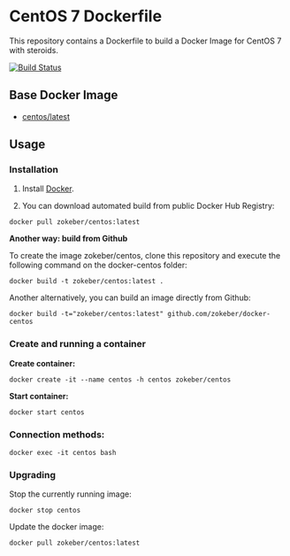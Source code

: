 # CentOS 7 Dockerfile

This repository contains a Dockerfile to build a Docker Image for CentOS 7 with steroids.

[![Build Status](https://travis-ci.org/zokeber/docker-centos.svg?branch=master)](https://travis-ci.org/zokeber/docker-centos)

## Base Docker Image

* [centos/latest](https://registry.hub.docker.com/_/centos/)

## Usage

### Installation

1. Install [Docker](https://www.docker.com/).

2. You can download automated build from public Docker Hub Registry:

```
docker pull zokeber/centos:latest
```

**Another way: build from Github**

To create the image zokeber/centos, clone this repository and execute the following command on the docker-centos folder:

`docker build -t zokeber/centos:latest .`

Another alternatively, you can build an image directly from Github:

`docker build -t="zokeber/centos:latest" github.com/zokeber/docker-centos`


### Create and running a container

**Create container:**

```
docker create -it --name centos -h centos zokeber/centos
```

**Start container:**

```
docker start centos
```


### Connection methods:

```
docker exec -it centos bash
```


### Upgrading

Stop the currently running image:

```
docker stop centos
```


Update the docker image:

```
docker pull zokeber/centos:latest
```
